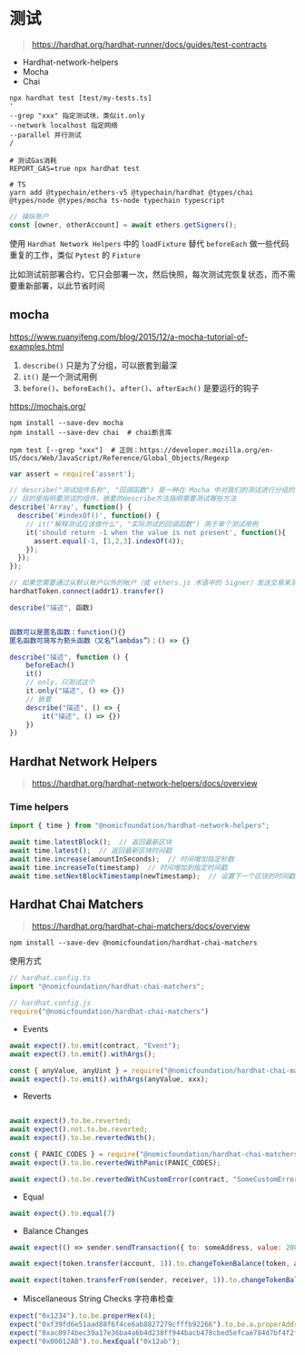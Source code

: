 # 测试

> <https://hardhat.org/hardhat-runner/docs/guides/test-contracts>

- Hardhat-network-helpers
- Mocha
- Chai

```shell
npx hardhat test [test/my-tests.ts]
'
--grep "xxx" 指定测试块，类似it.only
--network localhost 指定网络
--parallel 并行测试
/

# 测试Gas消耗
REPORT_GAS=true npx hardhat test

# TS
yarn add @typechain/ethers-v5 @typechain/hardhat @types/chai @types/node @types/mocha ts-node typechain typescript
```

```ts
// 操纵账户
const [owner, otherAccount] = await ethers.getSigners();
```

使用 `Hardhat Network Helpers` 中的 `loadFixture` 替代 `beforeEach` 做一些代码重复的工作，类似 `Pytest` 的 `Fixture`

比如测试前部署合约，它只会部署一次，然后快照，每次测试完恢复状态，而不需要重新部署，以此节省时间

## mocha

<https://www.ruanyifeng.com/blog/2015/12/a-mocha-tutorial-of-examples.html>

1. `describe()` 只是为了分组，可以嵌套到最深
2. `it()` 是一个测试用例
3. `before()`、`beforeEach()`、`after()`、`afterEach()` 是要运行的钩子

<https://mochajs.org/>

```shell
npm install --save-dev mocha
npm install --save-dev chai  # chai断言库

npm test [--grep "xxx"]  # 正则：https://developer.mozilla.org/en-US/docs/Web/JavaScript/Reference/Global_Objects/Regexp
```

```js
var assert = require('assert');

// describe("测试组件名称", "回调函数") 是一种在 Mocha 中对我们的测试进行分组的方法。
// 目的是指明要测试的组件，嵌套的describe方法指明需要测试哪些方法
describe('Array', function() {
  describe('#indexOf()', function() {
    // it("解释测试应该做什么", "实际测试的回调函数") 用于单个测试用例
    it('should return -1 when the value is not present', function(){
      assert.equal(-1, [1,2,3].indexOf(4));
    });
  });
});
```

```js
// 如果您需要通过从默认帐户以外的帐户（或 ethers.js 术语中的 Signer）发送交易来测试您的代码，您可以在 ethers.js 合约对象上使用 connect() 方法将其连接到不同的帐户
hardhatToken.connect(addr1).transfer()

describe("描述", 函数)


函数可以是匿名函数：function(){}
匿名函数可简写为箭头函数（又名“lambdas”）：() => {}

describe("描述", function () {
    beforeEach()
    it()
    // only，只测试这个  
    it.only("描述", () => {})
    // 嵌套
    describe("描述", () => {
        it("描述", () => {})
    })
})
```

## Hardhat Network Helpers

> <https://hardhat.org/hardhat-network-helpers/docs/overview>

### Time helpers

```js
import { time } from "@nomicfoundation/hardhat-network-helpers";

await time.latestBlock();  // 返回最新区块
await time.latest();  // 返回最新区块时间戳
await time.increase(amountInSeconds);  // 时间增加指定秒数
await time.increaseTo(timestamp)  // 时间增加到指定时间戳
await time.setNextBlockTimestamp(newTimestamp);  // 设置下一个区块的时间戳
```

## Hardhat Chai Matchers

> <https://hardhat.org/hardhat-chai-matchers/docs/overview>

`npm install --save-dev @nomicfoundation/hardhat-chai-matchers`

使用方式

```js
// hardhat.config.ts
import "@nomicfoundation/hardhat-chai-matchers";

// hardhat.config.js
require("@nomicfoundation/hardhat-chai-matchers")
```

- Events

```js
await expect().to.emit(contract, "Event");
await expect().to.emit().withArgs();

const { anyValue, anyUint } = require("@nomicfoundation/hardhat-chai-matchers/withArgs");
await expect().to.emit().withArgs(anyValue, xxx);
```

- Reverts

```js

await expect().to.be.reverted;
await expect().not.to.be.reverted;
await expect().to.be.revertedWith();

const { PANIC_CODES } = require("@nomicfoundation/hardhat-chai-matchers/panic");
await expect().to.be.revertedWithPanic(PANIC_CODES);

await expect().to.be.revertedWithCustomError(contract, "SomeCustomError");
```

- Equal

```js
await expect().to.equal(7)
```

- Balance Changes

```js
await expect(() => sender.sendTransaction({ to: someAddress, value: 200 })).to.changeEtherBalance(sender, "-200")

await expect(token.transfer(account, 1)).to.changeTokenBalance(token, account, 1)

await expect(token.transferFrom(sender, receiver, 1)).to.changeTokenBalances(token, [sender, receiver], [-1, 1]);
```

- Miscellaneous String Checks 字符串检查

```js
expect("0x1234").to.be.properHex(4);
expect("0xf39fd6e51aad88f6f4ce6ab8827279cfffb92266").to.be.a.properAddress;
expect("0xac0974bec39a17e36ba4a6b4d238ff944bacb478cbed5efcae784d7bf4f2ff80").to.be.a.properPrivateKey;
expect("0x00012AB").to.hexEqual("0x12ab");
```
